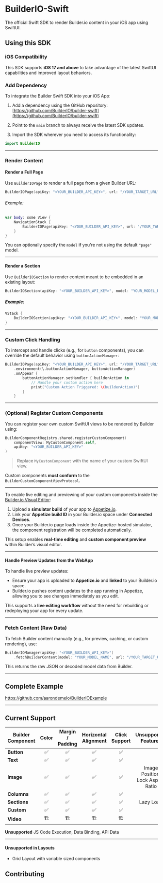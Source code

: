 # BuilderIO-Swift

The official Swift SDK to render Builder.io content in your iOS app using SwiftUI.

## Using this SDK

### iOS Compatibility

This SDK supports **iOS 17 and above** to take advantage of the latest SwiftUI capabilities and improved layout behaviors.


### Add Dependency

To integrate the Builder Swift SDK into your iOS App:

1. Add a dependency using the GitHub repository:  
   [https://github.com/BuilderIO/builder-swift](https://github.com/BuilderIO/builder-swift)

2. Point to the `main` branch to always receive the latest SDK updates.

3. Import the SDK wherever you need to access its functionality:

```swift
import BuilderIO
```
---

### Render Content

#### Render a Full Page

Use `BuilderIOPage` to render a full page from a given Builder URL:

```swift
BuilderIOPage(apiKey: "<YOUR_BUILDER_API_KEY>", url: "/YOUR_TARGET_URL")
```

###### Example:

```swift
var body: some View {
    NavigationStack {
        BuilderIOPage(apiKey: "<YOUR_BUILDER_API_KEY>", url: "/YOUR_TARGET_URL")
    }
}
```

You can optionally specify the `model` if you're not using the default `"page"` model.

---

#### Render a Section

Use `BuilderIOSection` to render content meant to be embedded in an existing layout:

```swift
BuilderIOSection(apiKey: "<YOUR_BUILDER_API_KEY>", model: "YOUR_MODEL_NAME")
```

##### Example:

```swift
VStack {
    BuilderIOSection(apiKey: "<YOUR_BUILDER_API_KEY>", model: "YOUR_MODEL_NAME")
}
```

---

### Custom Click Handling

To intercept and handle clicks (e.g., for `button` components), you can override the default behavior using `buttonActionManager`:

```swift
BuilderIOPage(apiKey: "<YOUR_BUILDER_API_KEY>", url: "/YOUR_TARGET_URL")
    .environment(\.buttonActionManager, buttonActionManager)
    .onAppear {
        buttonActionManager.setHandler { builderAction in
            // Handle your custom action here
            print("Custom Action Triggered: \(builderAction)")
        }
    }
```

---

### (Optional) Register Custom Components

You can register your own custom SwiftUI views to be rendered by Builder using:

```swift
BuilderComponentRegistry.shared.registerCustomComponent(
    componentView: MyCustomComponent.self,
    apiKey: "<YOUR_BUILDER_API_KEY>"
)
```

> Replace `MyCustomComponent` with the name of your custom SwiftUI view.

Custom components **must conform** to the `BuilderCustomComponentViewProtocol`.

---

To enable live editing and previewing of your custom components inside the [Builder.io Visual Editor](https://www.builder.io/):

1. Upload a **simulator build** of your app to [Appetize.io](https://appetize.io).
2. Link your **Appetize build ID** in your Builder.io space under **Connected Devices**.
3. Once your Builder.io page loads inside the Appetize-hosted simulator, the component registration will be completed automatically.

This setup enables **real-time editing** and **custom component preview** within Builder’s visual editor.

---

#### Handle Preview Updates from the WebApp

To handle live preview updates:

- Ensure your app is uploaded to **Appetize.io** and **linked** to your Builder.io space.
- Builder.io pushes content updates to the app running in Appetize, allowing you to see changes immediately as you edit.

This supports a **live editing workflow** without the need for rebuilding or redeploying your app for every update.

---

### Fetch Content (Raw Data)

To fetch Builder content manually (e.g., for preview, caching, or custom rendering), use:

```swift
BuilderIOManager(apiKey: "<YOUR_BUILDER_API_KEY>")
    .fetchBuilderContent(model: "YOUR_MODEL_NAME", url: "/YOUR_TARGET_URL")
```

This returns the raw JSON or decoded model data from Builder.

---


## Complete Example

https://github.com/aarondemelo/BuilderIOExample

---

## Current Support

| Builder Component | Color | Margin / Padding | Horizontal Alignment | Click Support |      Unsupported Features       |
|-------------------|:-----:|:----------------:|:--------------------:|:-------------:|:-------------------------------:|
| **Button**        |  ✅   |        ✅         |          ✅           |      ✅       |                                 |
| **Text**          |  ✅   |        ✅         |          ✅           |      ✅       |                                 |
| **Image**         |  ✅   |        ✅         |          ✅           |      ✅       | Image Position, Lock Aspect Ratio |
| **Columns**       |  ✅   |        ✅         |          ✅           |      ✅       |                                 |
| **Sections**      |  ✅   |        ✅         |          ✅           |      ✅       | Lazy Load                      |
| **Custom**        |  ✅   |        ✅         |          ✅           |      ✅       |                                 |
| **Video**         |  🏗   |        🏗         |          🏗           |      🏗       |                                 |

**Unsupported**
JS Code Execution, Data Binding, API Data

---

#### Unsupported in Layouts
- Grid Layout with variable sized components


## Contributing
